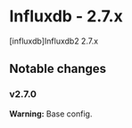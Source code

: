 # Influxdb - 2.7.x

[influxdb]Influxdb2 2.7.x


## Notable changes

### v2.7.0
**Warning:** Base config.